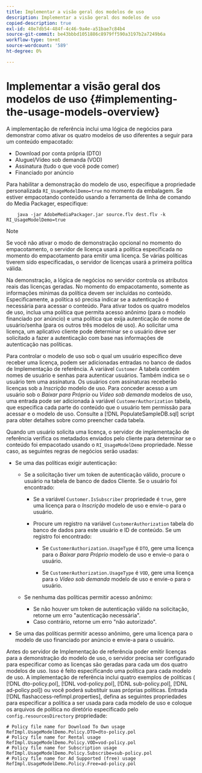 ```yaml
---
title: Implementar a visão geral dos modelos de uso
description: Implementar a visão geral dos modelos de uso
copied-description: true
exl-id: 48e7db54-484f-4c46-9a4e-a51bae7c84b4
source-git-commit: be43bbbd1051886c8979ff590a3197b2a7249b6a
workflow-type: tm+mt
source-wordcount: '589'
ht-degree: 0%

---
```


# Implementar a visão geral dos modelos de uso {#implementing-the-usage-models-overview}

A implementação de referência inclui uma lógica de negócios para demonstrar como ativar os quatro modelos de uso diferentes a seguir para um conteúdo empacotado:

* Download por conta própria (DTO)
* Aluguel/Vídeo sob demanda (VOD)
* Assinatura (tudo o que você pode comer)
* Financiado por anúncio

Para habilitar a demonstração do modelo de uso, especifique a propriedade personalizada `RI_UsageModelDemo=true` no momento da embalagem. Se estiver empacotando conteúdo usando a ferramenta de linha de comando do Media Packager, especifique:

```
    java -jar AdobeMediaPackager.jar source.flv dest.flv -k RI_UsageModelDemo=true
```

>[!NOTE]
>
>Se você não ativar o modo de demonstração opcional no momento do empacotamento, o servidor de licença usará a política especificada no momento do empacotamento para emitir uma licença. Se várias políticas tiverem sido especificadas, o servidor de licenças usará a primeira política válida.

Na demonstração, a lógica de negócios no servidor controla os atributos reais das licenças geradas. No momento do empacotamento, somente as informações mínimas da política devem ser incluídas no conteúdo. Especificamente, a política só precisa indicar se a autenticação é necessária para acessar o conteúdo. Para ativar todos os quatro modelos de uso, inclua uma política que permita acesso anônimo (para o modelo financiado por anúncio) e uma política que exija autenticação de nome de usuário/senha (para os outros três modelos de uso). Ao solicitar uma licença, um aplicativo cliente pode determinar se o usuário deve ser solicitado a fazer a autenticação com base nas informações de autenticação nas políticas.

Para controlar o modelo de uso sob o qual um usuário específico deve receber uma licença, podem ser adicionadas entradas no banco de dados de Implementação de referência. A variável `Customer` A tabela contém nomes de usuário e senhas para autenticar usuários. Também indica se o usuário tem uma assinatura. Os usuários com assinaturas receberão licenças sob a *Inscrição* modelo de uso. Para conceder acesso a um usuário sob o *Baixar para Próprio* ou *Vídeo sob demanda* modelos de uso, uma entrada pode ser adicionada à variável `CustomerAuthorization` tabela, que especifica cada parte do conteúdo que o usuário tem permissão para acessar e o modelo de uso. Consulte a [!DNL PopulateSampleDB.sql] script para obter detalhes sobre como preencher cada tabela.

Quando um usuário solicita uma licença, o servidor de implementação de referência verifica os metadados enviados pelo cliente para determinar se o conteúdo foi empacotado usando o `RI_UsageModelDemo` propriedade. Nesse caso, as seguintes regras de negócios serão usadas:

* Se uma das políticas exigir autenticação:

   * Se a solicitação tiver um token de autenticação válido, procure o usuário na tabela de banco de dados Cliente. Se o usuário foi encontrado:

      * Se a variável `Customer.IsSubscriber` propriedade é `true`, gere uma licença para o *Inscrição* modelo de uso e envie-o para o usuário.

      * Procure um registro na variável `CustomerAuthorization` tabela do banco de dados para este usuário e ID de conteúdo. Se um registro foi encontrado:

         * Se `CustomerAuthorization.UsageType` é `DTO`, gere uma licença para o *Baixar para Próprio* modelo de uso e envie-o para o usuário.

         * Se `CustomerAuthorization.UsageType` é `VOD`, gere uma licença para o *Vídeo sob demanda* modelo de uso e envie-o para o usuário.
   * Se nenhuma das políticas permitir acesso anônimo:

      * Se não houver um token de autenticação válido na solicitação, retorne um erro &quot;autenticação necessária&quot;.
      * Caso contrário, retorne um erro &quot;não autorizado&quot;.


* Se uma das políticas permitir acesso anônimo, gere uma licença para o modelo de uso financiado por anúncio e envie-a para o usuário.

Antes do servidor de Implementação de referência poder emitir licenças para a demonstração do modelo de uso, o servidor precisa ser configurado para especificar como as licenças são geradas para cada um dos quatro modelos de uso. Isso é feito especificando uma política para cada modelo de uso. A implementação de referência inclui quatro exemplos de políticas ( [!DNL dto-policy.pol], [!DNL vod-policy.pol], [!DNL sub-policy.pol], [!DNL ad-policy.pol]) ou você poderá substituir suas próprias políticas. Entrada [!DNL flashaccess-refimpl.properties], defina as seguintes propriedades para especificar a política a ser usada para cada modelo de uso e coloque os arquivos de política no diretório especificado pelo `config.resourcesDirectory` propriedade:

```
# Policy file name for Download To Own usage  
RefImpl.UsageModelDemo.Policy.DTO=dto-policy.pol  
# Policy file name for Rental usage  
RefImpl.UsageModelDemo.Policy.VOD=vod-policy.pol  
# Policy file name for Subscription usage  
RefImpl.UsageModelDemo.Policy.Subscribe=sub-policy.pol  
# Policy file name for Ad Supported (free) usage  
RefImpl.UsageModelDemo.Policy.Free=ad-policy.pol
```

